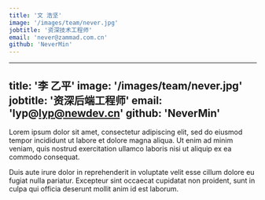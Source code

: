 ```yaml
---
title: '文 浩坚'
image: '/images/team/never.jpg'
jobtitle: '资深技术工程师'
email: 'never@zammad.com.cn'
github: 'NeverMin'
---
```


---
title: '李 乙平'
image: '/images/team/never.jpg'
jobtitle: '资深后端工程师'
email: 'lyp@lyp@newdev.cn'
github: 'NeverMin'
---

Lorem ipsum dolor sit amet, consectetur adipiscing elit, sed do eiusmod tempor incididunt ut labore et dolore magna aliqua. Ut enim ad minim veniam, quis nostrud exercitation ullamco laboris nisi ut aliquip ex ea commodo consequat.

Duis aute irure dolor in reprehenderit in voluptate velit esse cillum dolore eu fugiat nulla pariatur. Excepteur sint occaecat cupidatat non proident, sunt in culpa qui officia deserunt mollit anim id est laborum.
